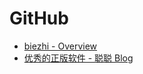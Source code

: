 # GitHub

- [biezhi - Overview](https://github.com/biezhi)
- [优秀的正版软件 - 聪聪 Blog](https://congcong0806.github.io/2018/09/03/App/)

